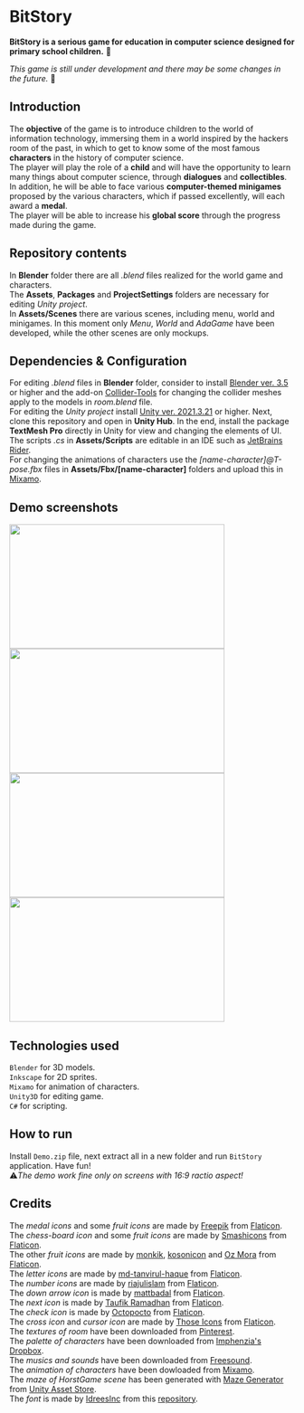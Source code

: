 # BitStory
**BitStory is a serious game for education in computer science designed for primary school children.** 🏫

*This game is still under development and there may be some changes in the future.* 🔄

## Introduction
The **objective** of the game is to introduce children to the world of information technology, immersing them in a world inspired by the hackers room of the past, in which to get to know some of the most famous **characters** in the history of computer science.  
The player will play the role of a **child** and will have the opportunity to learn many things about computer science, through **dialogues** and **collectibles**.
In addition, he will be able to face various **computer-themed minigames** proposed by the various characters, which if passed excellently, will each award a **medal**.  
The player will be able to increase his **global score** through the progress made during the game.

## Repository contents
In **Blender** folder there are all *.blend* files realized for the world game and characters.  
The **Assets**, **Packages** and **ProjectSettings** folders are necessary for editing *Unity project*.  
In **Assets/Scenes** there are various scenes, including menu, world and minigames. In this moment only *Menu*, *World* and *AdaGame* have been developed, while the other scenes are only mockups.

## Dependencies & Configuration
For editing *.blend* files in **Blender** folder, consider to install [Blender ver. 3.5](https://www.blender.org/download/releases/3-5/) or higher and the add-on [Collider-Tools](https://github.com/Weisl/Collider-Tools) for changing the collider meshes apply to the models in *room.blend* file.  
For editing the *Unity project* install [Unity ver. 2021.3.21](https://unity.com/releases/editor/whats-new/2021.3.21) or higher. Next, clone this repository and open in **Unity Hub**. In the end, install the package **TextMesh Pro** directly in Unity for view and changing the elements of UI.    
The scripts *.cs* in **Assets/Scripts** are editable in an IDE such as [JetBrains Rider](https://www.jetbrains.com/rider/download/).   
For changing the animations of characters use the *[name-character]@T-pose.fbx* files in **Assets/Fbx/[name-character]** folders and upload this in [Mixamo](https://www.mixamo.com/#/).

## Demo screenshots
<div>
  <img width=380 height=220 src="https://github.com/raffaele-aurucci/BitStory/assets/114738583/0ecb7b96-83e2-464c-b3c4-ffd985738125">
  <img width=380 height=220 src="https://github.com/raffaele-aurucci/BitStory/assets/114738583/0fda6b5e-7173-4c4d-9da4-69e4e7e44cd2">
  <img width=380 height=220 src="https://github.com/raffaele-aurucci/BitStory/assets/114738583/077b0ce9-53ff-4563-99f2-30b45dde5727">
  <img width=380 height=220 src="https://github.com/raffaele-aurucci/BitStory/assets/114738583/7a876ee4-5e50-4567-bbb9-be19e7d8c317">
</div>

## Technologies used
```Blender``` for 3D models.  
```Inkscape``` for 2D sprites.  
```Mixamo``` for animation of characters.  
```Unity3D``` for editing game.  
```C#``` for scripting.  

## How to run
Install ```Demo.zip``` file, next extract all in a new folder and run ```BitStory``` application. Have fun!  
⚠️*The demo work fine only on screens with 16:9 ractio aspect!* 

## Credits
The *medal icons* and some *fruit icons* are made by [Freepik](https://www.flaticon.com/authors/freepik ) from [Flaticon](www.flaticon.com).  
The *chess-board icon* and some *fruit icons* are made by [Smashicons](https://www.flaticon.com/authors/smashicons) from [Flaticon](www.flaticon.com).  
The other *fruit icons* are made by [monkik](https://www.flaticon.com/authors/monkik), [kosonicon](https://www.flaticon.com/authors/kosonicon) and [Oz Mora](https://www.flaticon.com/authors/oz-mora) from [Flaticon](www.flaticon.com).  
The *letter icons* are made by [md-tanvirul-haque](https://www.flaticon.com/authors/md-tanvirul-haque) from [Flaticon](www.flaticon.com).  
The *number icons* are made by [riajulislam](https://www.flaticon.com/authors/riajulislam) from [Flaticon](www.flaticon.com).  
The *down arrow icon* is made by [mattbadal](https://www.flaticon.com/authors/mattbadal) from [Flaticon](www.flaticon.com).  
The *next icon* is made by [Taufik Ramadhan](https://www.flaticon.com/authors/taufik-ramadhan) from [Flaticon](www.flaticon.com).  
The *check icon* is made by [Octopocto](https://www.flaticon.com/authors/octopocto) from [Flaticon](www.flaticon.com).  
The *cross icon* and *cursor icon* are made by [Those Icons](https://www.flaticon.com/authors/those-icons) from [Flaticon](www.flaticon.com).  
The *textures of room* have been downloaded from [Pinterest](https://pinterest.com/).  
The *palette of characters* have been downloaded from [Imphenzia's Dropbox](https://tinyurl.com/imphenziapalette).  
The *musics and sounds* have been downloaded from [Freesound](https://freesound.org/).  
The *animation of characters* have been dowloaded from [Mixamo](https://www.mixamo.com/#/).  
The *maze of HorstGame scene* has been generated with [Maze Generator](https://assetstore.unity.com/packages/tools/modeling/maze-generator-38689) from [Unity Asset Store](https://assetstore.unity.com/).  
The *font* is made by [IdreesInc](https://github.com/IdreesInc) from this [repository](https://github.com/IdreesInc/Minecraft-Font).
